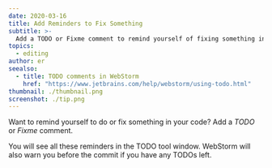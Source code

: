 ```yaml
---
date: 2020-03-16
title: Add Reminders to Fix Something
subtitle: >-
  Add a TODO or Fixme comment to remind yourself of fixing something in your code.
topics:
  - editing
author: er
seealso:
  - title: TODO comments in WebStorm
    href: "https://www.jetbrains.com/help/webstorm/using-todo.html"
thumbnail: ./thumbnail.png
screenshot: ./tip.png
---
```


Want to remind yourself to do or fix something in your code? Add a _TODO_ or _Fixme_ comment.

You will see all these reminders in the TODO tool window. WebStorm will also warn you before the commit if you have any TODOs left.
